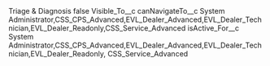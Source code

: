 <?xml version="1.0" encoding="UTF-8"?>
<CustomMetadata xmlns="http://soap.sforce.com/2006/04/metadata" xmlns:xsi="http://www.w3.org/2001/XMLSchema-instance" xmlns:xsd="http://www.w3.org/2001/XMLSchema">
    <label>Triage &amp; Diagnosis</label>
    <protected>false</protected>
    <values>
        <field>Visible_To__c</field>
        <value xsi:nil="true"/>
    </values>
    <values>
        <field>canNavigateTo__c</field>
        <value xsi:type="xsd:string">System Administrator,CSS_CPS_Advanced,EVL_Dealer_Advanced,EVL_Dealer_Technician,EVL_Dealer_Readonly,CSS_Service_Advanced</value>
    </values>
    <values>
        <field>isActive_For__c</field>
        <value xsi:type="xsd:string">System Administrator,CSS_CPS_Advanced,EVL_Dealer_Advanced,EVL_Dealer_Technician,EVL_Dealer_Readonly, CSS_Service_Advanced</value>
    </values>
</CustomMetadata>
